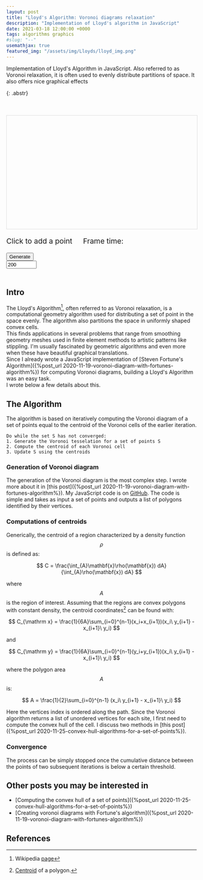 ```yaml
---
layout: post
title: "Lloyd's Algorithm: Voronoi diagrams relaxation"
description: "Implementation of Lloyd's algorithm in JavaScript"
date: 2021-03-18 12:00:00 +0000
tags: algorithms graphics
#slug: "--"
usemathjax: true
featured_img: "/assets/img/Lloyds/lloyd_img.png"
---
```


Implementation of Lloyd's Algorithm in JavaScript. Also referred to as Voronoi relaxation, it is often used to evenly distribute partitions of space. It also offers nice graphical effects
<!-- excer -->
{: .abstr}

<div style="margin: 50px auto;">
    <svg style="min-width: 100%;height: 300px;border: 1px solid #dcdcdc;" xmlns="http://www.w3.org/2000/svg" id="svg_lloyd"></svg>
    <div class="row" style="font-size: 1.2rem;">
        <div class="four columns" >
        <p style="margin-bottom: 3px">Click to add a point</p>
        <p>Frame time:  <em id="timer"></em></p>
        </div>
        <!-- <div class="four columns"  style="text-align:center">  
        </div>  -->
        <!-- <div class="four columns">
            <input type="button" class="btn-control u-pull-right" id="clear" value="Clear">
        </div> -->
        <div class="four columns">
            <input type="button" class="btn-control u-pull-right" id="generate-btn" value="Generate">
        </div>
        <div class="four columns">
            <input type="text" class="u-pull-right" style="max-width: 80px;" id="generate-text" value="200">
        </div>
    </div>
    <script src="/assets/scripts/lloyds/Voronoi.js"></script>
    <script src="/assets/scripts/lloyds/graphics.js"></script>
    <script src="/assets/scripts/lloyds/main.js"></script>
</div>

## Intro
The Lloyd's Algorithm[^1], often referred to as Voronoi relaxation, is a computational geometry algorithm used for distributing a set of point in the space evenly. The algorithm also partitions the space in uniformly shaped convex cells.  
This finds applications in several problems that range from smoothing geometry meshes used in finite element methods to artistic patterns like stippling.
I'm usually fascinated by geometric algorithms and even more when these have beautiful graphical translations.   
Since I already wrote a JavaScript implementation of [Steven Fortune's Algorithm]({%post_url 2020-11-19-voronoi-diagram-with-fortunes-algorithm%}) for computing Voronoi diagrams, building a Lloyd's Algorithm was an easy task.  
I wrote below a few details about this.

## The Algorithm
The algorithm is based on iteratively computing the Voronoi diagram of a set of points equal to the centroid of the Voronoi cells of the earlier iteration.

```
Do while the set S has not converged:
1. Generate the Voronoi tesselation for a set of points S
2. Compute the centroid of each Voronoi cell
3. Update S using the centroids
```

### Generation of Voronoi diagram
The generation of the Voronoi diagram is the most complex step. I wrote more about it in [this post]({%post_url 2020-11-19-voronoi-diagram-with-fortunes-algorithm%}). My JavaScript code is on [GitHub](https://github.com/ridoluc/Voronoi-Diagram).
The code is simple and takes as input a set of points and outputs a list of polygons identified by their vertices.

### Computations of centroids
Generically, the centroid of a region characterized by a density function $$\rho$$ is defined as:

$$
C = \frac{\int_{A}\mathbf{x}\rho(\mathbf{x}) dA}{\int_{A}\rho(\mathbf{x}) dA}
$$ 

where $$A$$ is the region of interest.
Assuming that the regions are convex polygons with constant density, the  centroid coordinates[^2] can be found with:

$$
C_{\mathrm x} = \frac{1}{6A}\sum_{i=0}^{n-1}(x_i+x_{i+1})(x_i\ y_{i+1} - x_{i+1}\ y_i)
$$

and

$$
C_{\mathrm y} = \frac{1}{6A}\sum_{i=0}^{n-1}(y_i+y_{i+1})(x_i\ y_{i+1} - x_{i+1}\ y_i)
$$

where the polygon area $$A$$ is:

$$
A = \frac{1}{2}\sum_{i=0}^{n-1} (x_i\ y_{i+1} - x_{i+1}\ y_i)
$$

Here the vertices index is ordered along the path.
Since the Voronoi algorithm returns a list of unordered vertices for each site, I first need to compute the convex hull of the cell.
I discuss two methods in [this post]({%post_url 2020-11-25-convex-hull-algorithms-for-a-set-of-points%}).

### Convergence
The process can be simply stopped once the cumulative distance between the points of two subsequent iterations is below a certain threshold. 


## Other posts you may be interested in
- [Computing the convex hull of a set of points]({%post_url 2020-11-25-convex-hull-algorithms-for-a-set-of-points%})
- [Creating voronoi diagrams with Fortune's algorithm]({%post_url 2020-11-19-voronoi-diagram-with-fortunes-algorithm%})

## References
[^1]: Wikipedia [page](https://en.wikipedia.org/wiki/Lloyd%27s_algorithm)
[^2]: [Centroid](https://en.wikipedia.org/wiki/Centroid#Of_a_polygon) of a polygon.
